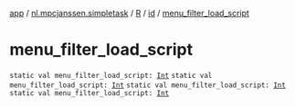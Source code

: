 [app](../../../index.md) / [nl.mpcjanssen.simpletask](../../index.md) / [R](../index.md) / [id](index.md) / [menu_filter_load_script](.)

# menu_filter_load_script

`static val menu_filter_load_script: `[`Int`](https://kotlinlang.org/api/latest/jvm/stdlib/kotlin/-int/index.html)
`static val menu_filter_load_script: `[`Int`](https://kotlinlang.org/api/latest/jvm/stdlib/kotlin/-int/index.html)
`static val menu_filter_load_script: `[`Int`](https://kotlinlang.org/api/latest/jvm/stdlib/kotlin/-int/index.html)
`static val menu_filter_load_script: `[`Int`](https://kotlinlang.org/api/latest/jvm/stdlib/kotlin/-int/index.html)